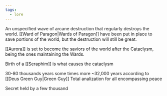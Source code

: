 ```yaml
---
tags:
  - lore
---
```

An unspecified wave of arcane destruction that regularly destroys the world.
[[Ward of Paragon|Wards of Paragon]] have been put in place to save portions of the world, but the destruction will still be great.

[[Aurora]] is set to become the saviors of the world after the Cataclysm, being the ones maintaining the Wards.

Birth of a [[Seraphim]] is what causes the cataclysm

30-80 thousands years some times more
~32,000 years according to [[Deus Green Guy|Green Guy]]
Total analization for all encompassing peace

Secret held by a few thousand